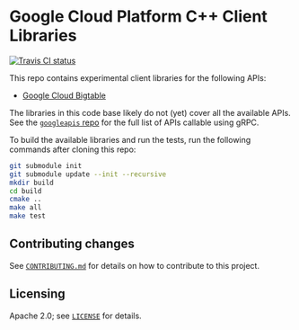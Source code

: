 # Google Cloud Platform C++ Client Libraries

[![Travis CI status][travis-shield]][travis-link]

[travis-shield]: https://travis-ci.org/GoogleCloudPlatform/google-cloud-cpp.svg
[travis-link]: https://travis-ci.org/GoogleCloudPlatform/google-cloud-cpp/builds

This repo contains experimental client libraries for the following APIs:

* [Google Cloud Bigtable](bigtable/)

The libraries in this code base likely do not (yet) cover all the available
APIs. See the [`googleapis` repo](https://github.com/googleapis/googleapis)
for the full list of APIs callable using gRPC.

To build the available libraries and run the tests, run the following commands
after cloning this repo:

```sh
git submodule init
git submodule update --init --recursive
mkdir build
cd build
cmake ..
make all
make test
```

## Contributing changes

See [`CONTRIBUTING.md`](CONTRIBUTING.md) for details on how to contribute to
this project.

## Licensing

Apache 2.0; see [`LICENSE`](LICENSE) for details.
